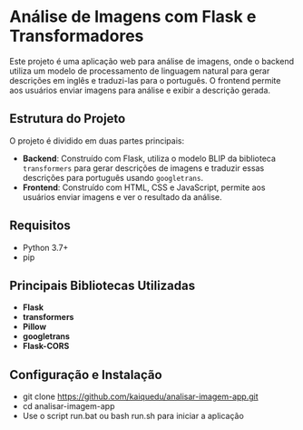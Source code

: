 # Análise de Imagens com Flask e Transformadores

Este projeto é uma aplicação web para análise de imagens, onde o backend utiliza um modelo de processamento de linguagem natural para gerar descrições em inglês e traduzi-las para o português. O frontend permite aos usuários enviar imagens para análise e exibir a descrição gerada.

## Estrutura do Projeto

O projeto é dividido em duas partes principais:

- **Backend**: Construído com Flask, utiliza o modelo BLIP da biblioteca `transformers` para gerar descrições de imagens e traduzir essas descrições para português usando `googletrans`.
- **Frontend**: Construído com HTML, CSS e JavaScript, permite aos usuários enviar imagens e ver o resultado da análise.

## Requisitos

- Python 3.7+
- pip

## Principais Bibliotecas Utilizadas

- **Flask**
- **transformers**
- **Pillow**
- **googletrans**
- **Flask-CORS**

## Configuração e Instalação

- git clone https://github.com/kaiquedu/analisar-imagem-app.git
- cd analisar-imagem-app
- Use o script run.bat ou bash run.sh para iniciar a aplicação
